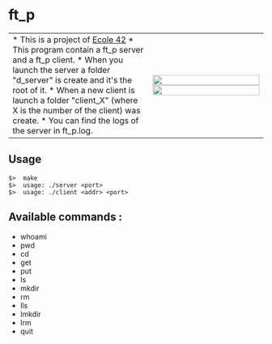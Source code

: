 # ft_p

<table border="0">
   <tr>
      <td border="0">
         * This is a project of <a href="https://42.fr" target="_blank" >Ecole 42</a>
         * This program contain a ft_p server and a ft_p client.
         * When you launch the server a folder "d_server" is create and it's the root of it.
         * When a new client is launch a folder "client_X" (where X is the number of the client) was create.
         * You can find the logs of the server in ft_p.log.
      </td>
      <td width="45%" border="0">
         <img src="http://i.imgur.com/Y27XA3B.png?1" width="100%" /><br />
         <img src="http://i.imgur.com/QxdpRzu.png?1" width="100%" />
      </td>
   </tr>
</table>

## Usage
	$>  make
	$>  usage: ./server <port>
	$>  usage: ./client <addr> <port>

## Available commands :

   * whoami
   * pwd
   * cd
   * get
   * put
   * ls
   * mkdir
   * rm
   * lls
   * lmkdir
   * lrm
   * quit